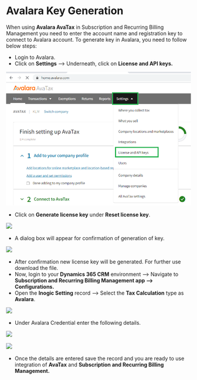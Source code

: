 # Avalara Key Generation

When using **Avalara AvaTax** in Subscription and Recurring Billing Management you need to enter the account name and registration key to connect to Avalara account. To generate key in Avalara, you need to follow below steps:

* Login to Avalara.
* Click on **Settings** --> Underneath, click on **License and API keys.**

![](<../../.gitbook/assets/Avalara key.png>)

* Click on **Generate license key** under **Reset license key**.

![](<../../.gitbook/assets/Avalara key\_2.png>)

* A dialog box will appear for confirmation of generation of key.

![](<../../.gitbook/assets/Avalara key\_3.png>)

* After confirmation new license key will be generated. For further use download the file.&#x20;
* Now, login to your **Dynamics 365 CRM** environment --> Navigate to **Subscription and Recurring Billing Management app --> Configurations.**
* Open the **Inogic Setting** record --> Select the **Tax Calculation** type as **Avalara**.&#x20;

![](<../../.gitbook/assets/Avalara key\_8.png>)

* Under Avalara Credential enter the following details.

![](<../../.gitbook/assets/Avalara key\_4.png>)

![](<../../.gitbook/assets/Avalara key\_5 (1).png>)

* Once the details are entered save the record and you are ready to use integration of **AvaTax** and **Subscription and Recurring Billing Management.**
